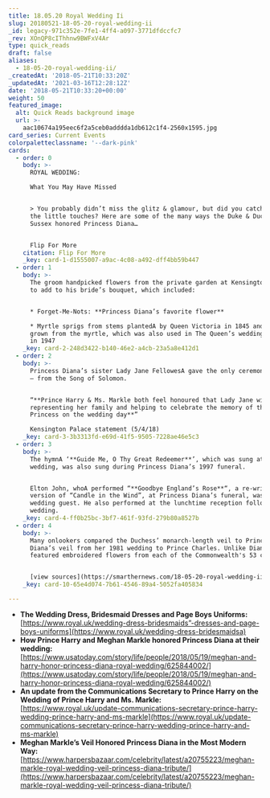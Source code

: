 ```yaml
---
title: 18.05.20 Royal Wedding Ii
slug: 20180521-18-05-20-royal-wedding-ii
_id: legacy-971c352e-7fe1-4ff4-a097-3771dfdccfc7
_rev: XOnQP8cIThhnw9BWFxV4Ar
type: quick_reads
draft: false
aliases:
  - 18-05-20-royal-wedding-ii/
_createdAt: '2018-05-21T10:33:20Z'
_updatedAt: '2021-03-16T12:28:12Z'
date: '2018-05-21T10:33:20+00:00'
weight: 50
featured_image:
  alt: Quick Reads background image
  url: >-
    aac10674a195eec6f2a5ceb0adddda1db612c1f4-2560x1595.jpg
card_series: Current Events
colorpaletteclassname: '--dark-pink'
cards:
  - order: 0
    body: >-
      ROYAL WEDDING:  

      What You May Have Missed


      > You probably didn’t miss the glitz & glamour, but did you catch all of
      the little touches? Here are some of the many ways the Duke & Duchess of
      Sussex honored Princess Diana…


      Flip For More
    citation: Flip For More
    _key: card-1-d1555007-a9ac-4c08-a492-dff4bb59b447
  - order: 1
    body: >-
      The groom handpicked flowers from the private garden at Kensington Palace
      to add to his bride’s bouquet, which included:


      * Forget-Me-Nots: **Princess Diana’s favorite flower**

      * Myrtle sprigs from stems plantedA by Queen Victoria in 1845 and a plant
      grown from the myrtle, which was also used in The Queen’s wedding bouquet
      in 1947
    _key: card-2-248d3422-b140-46e2-a4cb-23a5a8e412d1
  - order: 2
    body: >-
      Princess Diana’s sister Lady Jane FellowesA gave the only ceremony reading
      – from the Song of Solomon.


      “**Prince Harry & Ms. Markle both feel honoured that Lady Jane will be
      representing her family and helping to celebrate the memory of the late
      Princess on the wedding day**”  

      Kensington Palace statement (5/4/18)
    _key: card-3-3b3313fd-e69d-41f5-9505-7228ae46e5c3
  - order: 3
    body: >-
      The hymnA ‘**Guide Me, O Thy Great Redeemer**’, which was sung at the
      wedding, was also sung during Princess Diana’s 1997 funeral.


      Elton John, whoA performed “**Goodbye England’s Rose**“, a re-written
      version of “Candle in the Wind”, at Princess Diana’s funeral, was a
      wedding guest. He also performed at the lunchtime reception following the
      wedding.
    _key: card-4-ff0b25bc-3bf7-461f-93fd-279b80a8527b
  - order: 4
    body: >-
      Many onlookers compared the Duchess’ monarch-length veil to Princess
      Diana’s veil from her 1981 wedding to Prince Charles. Unlike Diana's, hers
      featured embroidered flowers from each of the Commonwealth's 53 countries.


      [view sources](https://smarthernews.com/18-05-20-royal-wedding-ii/)
    _key: card-10-65e4d074-7b61-4546-89a4-5052fa405834

---
```

* **The Wedding Dress, Bridesmaid Dresses and Page Boys Uniforms:** [https://www.royal.uk/wedding-dress-bridesmaids”-dresses-and-page-boys-uniforms](https://www.royal.uk/wedding-dress-bridesmaidsa)
* **How Prince Harry and Meghan Markle honored Princess Diana at their wedding:** [https://www.usatoday.com/story/life/people/2018/05/19/meghan-and-harry-honor-princess-diana-royal-wedding/625844002/](https://www.usatoday.com/story/life/people/2018/05/19/meghan-and-harry-honor-princess-diana-royal-wedding/625844002/)
* **An update from the Communications Secretary to Prince Harry on the Wedding of Prince Harry and Ms. Markle:** [https://www.royal.uk/update-communications-secretary-prince-harry-wedding-prince-harry-and-ms-markle](https://www.royal.uk/update-communications-secretary-prince-harry-wedding-prince-harry-and-ms-markle)
* **Meghan Markle’s Veil Honored Princess Diana in the Most Modern Way:** [https://www.harpersbazaar.com/celebrity/latest/a20755223/meghan-markle-royal-wedding-veil-princess-diana-tribute/](https://www.harpersbazaar.com/celebrity/latest/a20755223/meghan-markle-royal-wedding-veil-princess-diana-tribute/)